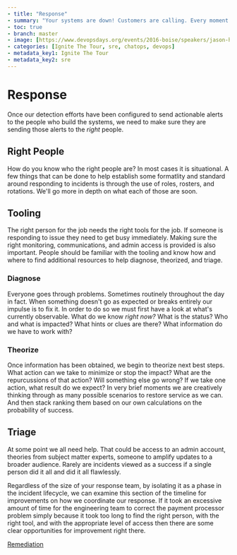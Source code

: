 ```yaml
---
- title: "Response"
- summary: "Your systems are down! Customers are calling. Every moment counts. What do you do?"
- toc: true
- branch: master
- image: [https://www.devopsdays.org/events/2016-boise/speakers/jason-hand.jpg]
- categories: [Ignite The Tour, sre, chatops, devops]
- metadata_key1: Ignite The Tour
- metadata_key2: sre
---
```


# Response

Once our detection efforts have been configured to send actionable alerts to the people who build the systems, we need to make sure they are sending those alerts to the *right* people.

## Right People

How do you know who the right people are? In most cases it is situational. A few things that can be done to help establish some formatlity and standard around responding to incidents is through the use of roles, rosters, and rotations. We'll go more in depth on what each of those are soon.

## Tooling

The right person for the job needs the right tools for the job. If someone is responding to issue they need to get busy immediately. Making sure the right monitoring, communications, and admin access is provided is also important. People should be familiar with the tooling and know how and where to find additional resources to help diagnose, theorized, and triage.

### Diagnose

Everyone goes through problems. Sometimes routinely throughout the day in fact. When something doesn't go as expected or breaks entirely our impulse is to fix it. In order to do so we must first have a look at what's currently observable. What do we know *right now?* What is the status? Who and what is impacted? What hints or clues are there? What information do we have to work with?  

### Theorize

Once information has been obtained, we begin to theorize next best steps.
What action can we take to minimize or stop the impact? What are the repurcussions of that action? Will something else go wrong? If we take one action, what result do we expect? In very brief moments we are creatively thinking through as many possible scenarios to restore service as we can. And then stack ranking them based on our own calculations on the probability of success.

## Triage

At some point we all need help. That could be access to an admin account, theories from subject matter experts, someone to amplify updates to a broader audience. Rarely are incidents viewed as a success if a single person did it all and did it all flawlessly.

Regardless of the size of your response team, by isolating it as a phase in the incident lifecycle, we can examine this section of the timeline for improvements on how we coordinate our response. If it took an excessive amount of time for the engineering team to correct the payment processor problem simply because it took too long to find the right person, with the right tool, and with the appropriate level of access then there are some clear opportunities for improvement right there.

[Remediation](2020-03-04-Remediation.html)